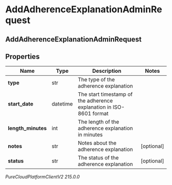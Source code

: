 # AddAdherenceExplanationAdminRequest

## AddAdherenceExplanationAdminRequest

## Properties

|Name | Type | Description | Notes|
|------------ | ------------- | ------------- | -------------|
| **type** | str | The type of the adherence explanation | |
| **start_date** | datetime | The start timestamp of the adherence explanation in ISO-8601 format | |
| **length_minutes** | int | The length of the adherence explanation in minutes | |
| **notes** | str | Notes about the adherence explanation | [optional] |
| **status** | str | The status of the adherence explanation | [optional] |



_PureCloudPlatformClientV2 215.0.0_
